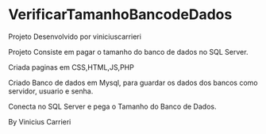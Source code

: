# VerificarTamanhoBancodeDados

Projeto Desenvolvido por viniciuscarrieri

Projeto Consiste em pagar o tamanho do banco de dados no SQL Server.

Criada paginas em CSS,HTML,JS,PHP

Criado Banco de dados em Mysql, para guardar os dados dos bancos como servidor, usuario e senha.

Conecta no SQL Server e pega o Tamanho do Banco de Dados.

By Vinicius Carrieri
